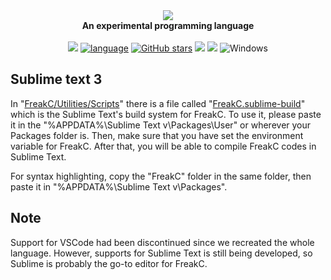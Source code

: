 <div align="center">
  <img src="Resources/Branding/logo.png" />
  <br/>
  <b>An experimental programming language</b>
  <br/>
  <br/>
  <a href="https://github.com/FreakC-Foundation/FreakC/blob/master/LICENSE.md"><img src="https://img.shields.io/badge/license-MIT-blue.svg"/></a>
  <a href="https://github.com/FreakC-Foundation/FreakC/search?l=batchfile"><img alt="language" src="https://img.shields.io/badge/language-Batchfile-purple.svg"></a>
  <a href="https://github.com/FreakC-Foundation/FreakC/stargazers"><img alt="GitHub stars" src="https://img.shields.io/github/stars/FreakC-Foundation/FreakC?color=gold"></a>
  <a href="https://github.com/FreakC-Foundation/FreakC/blob/master/.github/CONTRIBUTING.md"><img src="https://img.shields.io/badge/PRs-welcome-brightgreen.svg"></a>
  <a href="https://discord.gg/eNwqK4APsD"><img src="https://img.shields.io/discord/845855288245878784.svg"/></a>
  <img alt="Windows" src="https://img.shields.io/static/v1?label=&message=Windows&color=0078D6&logo=Windows">
</div>

## Sublime text 3
In "[FreakC/Utilities/Scripts](Utilities/Scripts)" there is a file called "[FreakC.sublime-build](Utilities/Scripts/FreakC.sublime-build)" which is the Sublime Text's build system for FreakC. To use it, please paste it in the "%APPDATA%\Sublime Text v\Packages\User" or wherever your Packages folder is. Then, make sure that you have set the environment variable for FreakC. After that, you will be able to compile FreakC codes in Sublime Text.

For syntax highlighting, copy the "FreakC" folder in the same folder, then paste it in "%APPDATA%\Sublime Text v\Packages\".

## Note
Support for VSCode had been discontinued since we recreated the whole language. However, supports for Sublime Text is still being developed, so Sublime is probably the go-to editor for FreakC.

